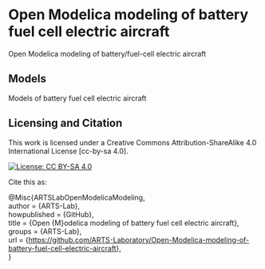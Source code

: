 # Open Modelica modeling of battery fuel cell electric aircraft
Open Modelica modeling of battery/fuel-cell electric aircraft


## Models
Models of battery fuel cell electric aircraft




## Licensing and Citation

This work is licensed under a Creative Commons Attribution-ShareAlike 4.0 International License [cc-by-sa 4.0].

[![License: CC BY-SA 4.0](https://img.shields.io/badge/License-CC_BY--SA_4.0-lightgrey.svg)](https://creativecommons.org/licenses/by-sa/4.0/)


Cite this as: 

@Misc{ARTSLabOpenModelicaModeling,    
  author = {ARTS-Lab},  
  howpublished = {GitHub},  
  title  = {Open {M}odelica modeling of battery fuel cell electric aircraft},  
  groups = {ARTS-Lab},    
  url    = {https://github.com/ARTS-Laboratory/Open-Modelica-modeling-of-battery-fuel-cell-electric-aircraft},   
}





